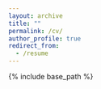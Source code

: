 ```yaml
---
layout: archive
title: ""
permalink: /cv/
author_profile: true
redirect_from:
  - /resume
---
```


{% include base_path %}

<object data="/files/Sami_Ul_Haq_s_Resume-6.pdf" width="1000" height="1000" type='application/pdf'/>
